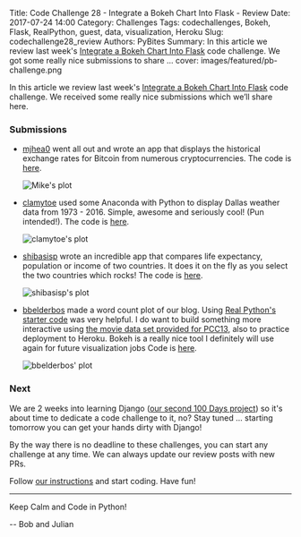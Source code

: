 Title: Code Challenge 28 - Integrate a Bokeh Chart Into Flask - Review
Date: 2017-07-24 14:00
Category: Challenges
Tags: codechallenges, Bokeh, Flask, RealPython, guest, data, visualization, Heroku
Slug: codechallenge28_review
Authors: PyBites
Summary: In this article we review last week's [Integrate a Bokeh Chart Into Flask](http://pybit.es/codechallenge28.html) code challenge. We got some really nice submissions to share ...
cover: images/featured/pb-challenge.png

In this article we review last week's [Integrate a Bokeh Chart Into Flask](http://pybit.es/codechallenge28.html) code challenge. We received some really nice submissions which we’ll share here.

### Submissions

* [mjhea0](https://github.com/mjhea0) went all out and wrote an app that displays the historical exchange rates for Bitcoin from numerous cryptocurrencies. The code is [here](https://github.com/pybites/challenges/tree/community/28/mjhea0).

	![Mike's plot]({filename}/images/bokeh-mjhea0.png)

* [clamytoe](https://github.com/clamytoe) used some Anaconda with Python to display Dallas weather data from 1973 - 2016. Simple, awesome and seriously cool! (Pun intended!). The code is [here](https://github.com/pybites/challenges/tree/community/28/clamytoe).

	![clamytoe's plot]({filename}/images/bokeh-clamytoe.png)

* [shibasisp](https://github.com/shibasisp) wrote an incredible app that compares life expectancy, population or income of two countries. It does it on the fly as you select the two countries which rocks! The code is [here](https://github.com/pybites/challenges/tree/community/28/shibasisp).

	![shibasisp's plot]({filename}/images/bokeh-shibasisp.png)

* [bbelderbos](https://github.com/bbelderbos) made a word count plot of our blog. Using [Real Python's starter code](https://github.com/realpython/flask-bokeh-example/blob/master/tutorial.md) was very helpful. I do want to build something more interactive using [the movie data set provided for PCC13](https://github.com/pybites/challenges/tree/master/13), also to practice deployment to Heroku. Bokeh is a really nice tool I definitely will use again for future visualization jobs Code is [here](https://github.com/pybites/challenges/tree/community/28/bbelderbos).

	![bbelderbos' plot]({filename}/images/bokeh-bbelderbos.png)

### Next

We are 2 weeks into learning Django ([our second 100 Days project](https://pybit.es/pages/projects.html)) so it's about time to dedicate a code challenge to it, no? Stay tuned ... starting tomorrow you can get your hands dirty with Django!

By the way there is no deadline to these challenges, you can start any challenge at any time. We can always update our review posts with new PRs.

Follow [our instructions](https://github.com/pybites/challenges/blob/master/INSTALL.md) and start coding. Have fun!

---

Keep Calm and Code in Python!

-- Bob and Julian
